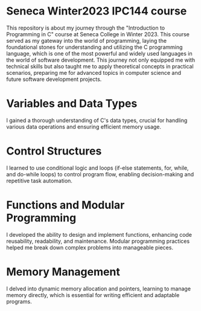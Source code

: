 # Seneca Winter2023 IPC144 course 

This repository is about my journey through the "Introduction to Programming in C" course at Seneca College in Winter 2023. 
This course served as my gateway into the world of programming, laying the foundational stones for understanding and utilizing the C programming language, 
which is one of the most powerful and widely used languages in the world of software development. This journey not only equipped me with technical skills 
but also taught me to apply theoretical concepts in practical scenarios, preparing me for advanced topics in computer science and future software development projects.

# Variables and Data Types
I gained a thorough understanding of C's data types, crucial for handling various data operations and ensuring efficient memory usage.

# Control Structures
I learned to use conditional logic and loops (if-else statements, for, while, and do-while loops) to control program flow, enabling decision-making and repetitive task automation.

# Functions and Modular Programming
I developed the ability to design and implement functions, enhancing code reusability, readability, and maintenance. 
Modular programming practices helped me break down complex problems into manageable pieces.

# Memory Management
I delved into dynamic memory allocation and pointers, learning to manage memory directly, which is essential for writing efficient and adaptable programs.

